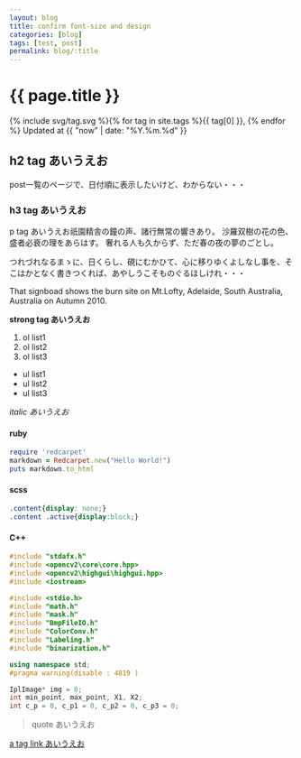 ```yaml
---
layout: blog
title: confirm font-size and design
categories: [blog]
tags: [test, post]
permalink: blog/:title
---
```


# {{ page.title }}
<span>{% include svg/tag.svg %}{% for tag in site.tags %}{{ tag[0] }},&nbsp;{% endfor %}</span>
<span>Updated at&nbsp;{{ "now" | date: "%Y.%m.%d" }}</span>

## h2 tag あいうえお
post一覧のページで、日付順に表示したいけど、わからない・・・
### h3 tag あいうえお

p tag あいうえお祇園精舎の鐘の声、諸行無常の響きあり。 沙羅双樹の花の色、盛者必衰の理をあらはす。 奢れる人も久からず、ただ春の夜の夢のごとし。

つれづれなるまゝに、日くらし、硯にむかひて、心に移りゆくよしなし事を、そこはかとなく書きつくれば、あやしうこそものぐるほしけれ・・・

That signboad shows the burn site on Mt.Lofty, Adelaide, South Australia, Australia on Autumn 2010. 

**strong tag あいうえお**

1. ol list1
2.  ol list2
3.  ol list3

* ul list1
* ul list2
* ul list3

*italic あいうえお*
#### ruby
```ruby
require 'redcarpet'
markdown = Redcarpet.new("Hello World!")
puts markdown.to_html
```
#### scss
```scss
.content{display: none;}
.content .active{display:block;}
```

#### C++

```cpp
#include "stdafx.h"
#include <opencv2\core\core.hpp>
#include <opencv2\highgui\highgui.hpp>
#include <iostream>

#include <stdio.h>
#include "math.h"
#include "mask.h"
#include "BmpFileIO.h"
#include "ColorConv.h"
#include "Labeling.h"
#include "binarization.h"

using namespace std;
#pragma warning(disable : 4819 )

IplImage* img = 0;
int min_point, max_point, X1, X2;
int c_p = 0, c_p1 = 0, c_p2 = 0, c_p3 = 0;
```

> quote あいうえお

[a tag link あいうえお](http://google.com)
